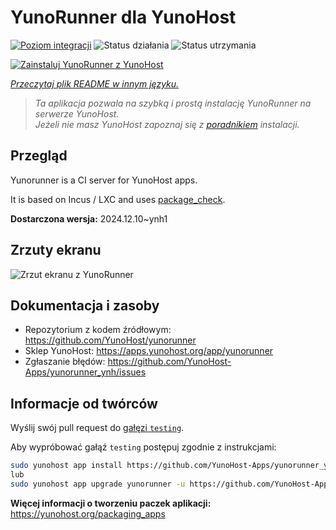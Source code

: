 <!--
To README zostało automatycznie wygenerowane przez <https://github.com/YunoHost/apps/tree/master/tools/readme_generator>
Nie powinno być ono edytowane ręcznie.
-->

# YunoRunner dla YunoHost

[![Poziom integracji](https://apps.yunohost.org/badge/integration/yunorunner)](https://ci-apps.yunohost.org/ci/apps/yunorunner/)
![Status działania](https://apps.yunohost.org/badge/state/yunorunner)
![Status utrzymania](https://apps.yunohost.org/badge/maintained/yunorunner)

[![Zainstaluj YunoRunner z YunoHost](https://install-app.yunohost.org/install-with-yunohost.svg)](https://install-app.yunohost.org/?app=yunorunner)

*[Przeczytaj plik README w innym języku.](./ALL_README.md)*

> *Ta aplikacja pozwala na szybką i prostą instalację YunoRunner na serwerze YunoHost.*  
> *Jeżeli nie masz YunoHost zapoznaj się z [poradnikiem](https://yunohost.org/install) instalacji.*

## Przegląd

Yunorunner is a CI server for YunoHost apps.

It is based on Incus / LXC and uses [package_check](https://github.com/YunoHost/package_check).


**Dostarczona wersja:** 2024.12.10~ynh1

## Zrzuty ekranu

![Zrzut ekranu z YunoRunner](./doc/screenshots/screenshot.png)

## Dokumentacja i zasoby

- Repozytorium z kodem źródłowym: <https://github.com/YunoHost/yunorunner>
- Sklep YunoHost: <https://apps.yunohost.org/app/yunorunner>
- Zgłaszanie błędów: <https://github.com/YunoHost-Apps/yunorunner_ynh/issues>

## Informacje od twórców

Wyślij swój pull request do [gałęzi `testing`](https://github.com/YunoHost-Apps/yunorunner_ynh/tree/testing).

Aby wypróbować gałąź `testing` postępuj zgodnie z instrukcjami:

```bash
sudo yunohost app install https://github.com/YunoHost-Apps/yunorunner_ynh/tree/testing --debug
lub
sudo yunohost app upgrade yunorunner -u https://github.com/YunoHost-Apps/yunorunner_ynh/tree/testing --debug
```

**Więcej informacji o tworzeniu paczek aplikacji:** <https://yunohost.org/packaging_apps>
